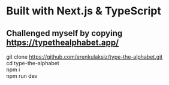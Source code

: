 # Built with Next.js & TypeScript

## Challenged myself by copying https://typethealphabet.app/ 

git clone https://github.com/erenkulaksiz/type-the-alphabet.git
<br />
cd type-the-alphabet
<br />
npm i
<br />
npm run dev
